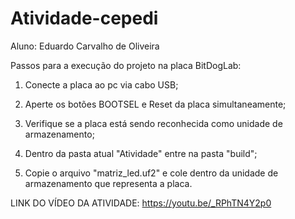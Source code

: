 # Atividade-cepedi
Aluno: Eduardo Carvalho de Oliveira

Passos para a execução do projeto na placa BitDogLab:

1. Conecte a placa ao pc via cabo USB;

2. Aperte os botões BOOTSEL e Reset da placa simultaneamente;

3. Verifique se a placa está sendo reconhecida como unidade de armazenamento;

4. Dentro da pasta atual "Atividade" entre na pasta "build";

5. Copie o arquivo "matriz_led.uf2" e cole dentro da unidade de armazenamento que representa a placa.

LINK DO VÍDEO DA ATIVIDADE:
https://youtu.be/_RPhTN4Y2p0
